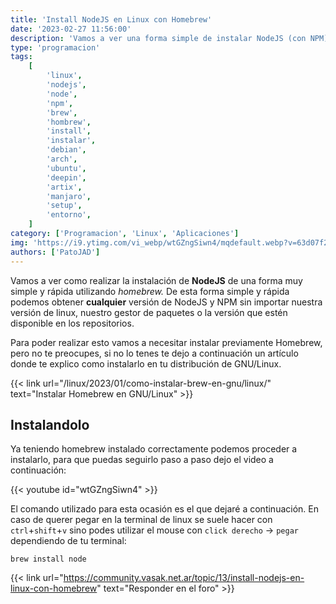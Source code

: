 ```yaml
---
title: 'Install NodeJS en Linux con Homebrew'
date: '2023-02-27 11:56:00'
description: 'Vamos a ver una forma simple de instalar NodeJS (con NPM) en cuaqluier GNU/Linux sin importar tu gestor de paquetes usando Homebrew'
type: 'programacion'
tags:
    [
        'linux',
        'nodejs',
        'node',
        'npm',
        'brew',
        'hombrew',
        'install',
        'instalar',
        'debian',
        'arch',
        'ubuntu',
        'deepin',
        'artix',
        'manjaro',
        'setup',
        'entorno',
    ]
category: ['Programacion', 'Linux', 'Aplicaciones']
img: 'https://i9.ytimg.com/vi_webp/wtGZngSiwn4/mqdefault.webp?v=63d07f2a&sqp=CJyN858G&rs=AOn4CLB2_2mtqIC0VnEx4HIXIy8rkxmAoA'
authors: ['PatoJAD']
---
```


Vamos a ver como realizar la instalación de **NodeJS** de una forma muy simple y rápida utilizando _homebrew._ De esta forma simple y rápida podemos obtener **cualquier** versión de NodeJS y NPM sin importar nuestra versión de linux, nuestro gestor de paquetes o la versión que estén disponible en los repositorios.

Para poder realizar esto vamos a necesitar instalar previamente Homebrew, pero no te preocupes, si no lo tenes te dejo a continuación un artículo donde te explico como instalarlo en tu distribución de GNU/Linux.

{{< link url="/linux/2023/01/como-instalar-brew-en-gnu/linux/" text="Instalar Homebrew en GNU/Linux" >}}

## Instalandolo

Ya teniendo homebrew instalado correctamente podemos proceder a instalarlo, para que puedas seguirlo paso a paso dejo el video a continuación:

{{< youtube id="wtGZngSiwn4" >}}

El comando utilizado para esta ocasión es el que dejaré a continuación. En caso de querer pegar en la terminal de linux se suele hacer con `ctrl`+`shift`+`v` sino podes utilizar el mouse con `click derecho` -> `pegar` dependiendo de tu terminal:

```shell
brew install node
```

{{< link url="https://community.vasak.net.ar/topic/13/install-nodejs-en-linux-con-homebrew" text="Responder en el foro" >}}

